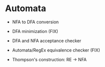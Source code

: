 # Automata

- NFA to DFA conversion

- DFA minimization (FIX)

- DFA and NFA acceptance checker

- Automata/RegEx equivalence checker (FIX)

- Thompson's construction: RE -> NFA
